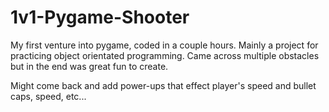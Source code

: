 # 1v1-Pygame-Shooter
My first venture into pygame, coded in a couple hours.
Mainly a project for practicing object orientated programming.
Came across multiple obstacles but in the end was great fun to create.

Might come back and add power-ups that effect player's speed and bullet caps, speed, etc...
